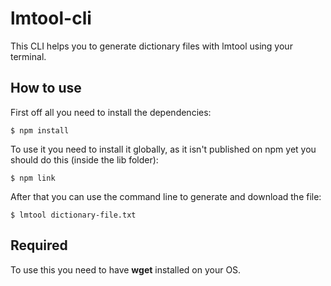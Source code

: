 # lmtool-cli

This CLI helps you to generate dictionary files with lmtool using your terminal.

## How to use

First off all you need to install the dependencies:

```$ npm install```

To use it you need to install it globally, as it isn't published  on npm yet you should do this (inside the lib folder):

```$ npm link```

After that you can use the command line to generate and download the file:

```$ lmtool dictionary-file.txt```

## Required

To use this you need to have **wget** installed on your OS.